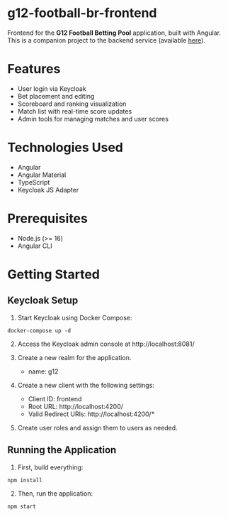 # g12-football-br-frontend

Frontend for the **G12 Football Betting Pool** application, built with Angular. This is a companion project to the backend service (available [here](https://github.com/ricardohsmello/g12-football-backend)).

# Features

- User login via Keycloak
- Bet placement and editing
- Scoreboard and ranking visualization
- Match list with real-time score updates
- Admin tools for managing matches and user scores

# Technologies Used

- Angular
- Angular Material
- TypeScript
- Keycloak JS Adapter

# Prerequisites

- Node.js (>= 16)
- Angular CLI

# Getting Started
## Keycloak Setup
1. Start Keycloak using Docker Compose:

```
docker-compose up -d 
```

2. Access the Keycloak admin console at http://localhost:8081/
3. Create a new realm for the application.
   - name: g12
4. Create a new client with the following settings:
   - Client ID: frontend
   - Root URL: http://localhost:4200/
   - Valid Redirect URIs: http://localhost:4200/*

5. Create user roles and assign them to users as needed.

## Running the Application
1. First, build everything:

```
npm install 
```

2. Then, run the application:

```
npm start 
```